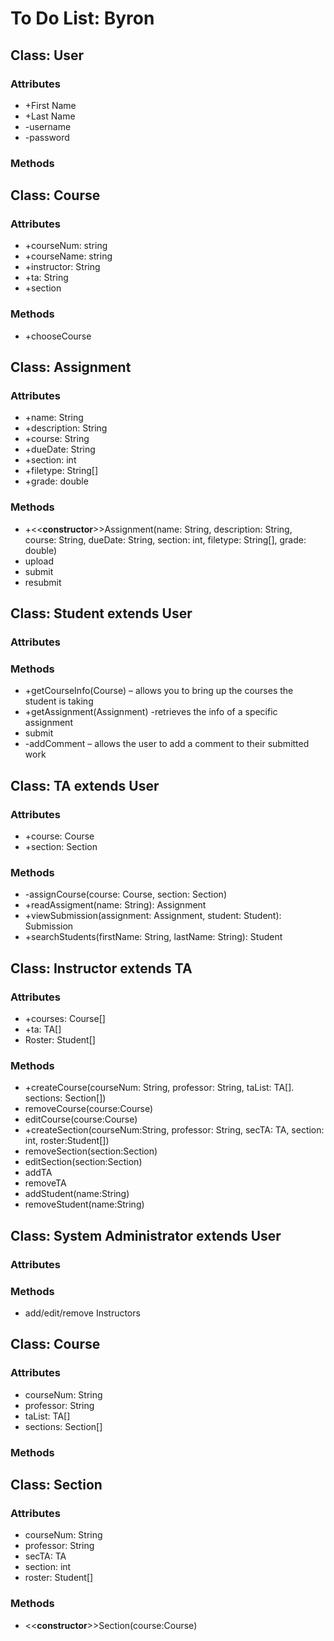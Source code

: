 # To Do List: Byron
## Class: User
### Attributes
* +First Name
*	+Last Name
*	-username
*	-password
### Methods


## Class: Course
### Attributes
*	+courseNum: string
*	+courseName: string
*	+instructor: String
*	+ta: String
*	+section 
### Methods
*	+chooseCourse

## Class: Assignment
### Attributes
*	+name: String
*	+description: String
*	+course: String
*	+dueDate: String
*	+section: int
*	+filetype: String[]
*	+grade: double
### Methods
*	+<<**constructor**>>Assignment(name: String, description: String, course: String, dueDate: String, section: int, filetype: String[], grade: double)
*	upload
*	submit
*	resubmit

## Class: Student extends User
### Attributes
### Methods
*	+getCourseInfo(Course) – allows you to bring up the courses the student is taking
*	+getAssignment(Assignment) -retrieves the info of a specific assignment
*	submit
*	-addComment – allows the user to add a comment to their submitted work 

## Class: TA extends User
### Attributes
*	+course: Course
*	+section: Section
### Methods
*	-assignCourse(course: Course, section: Section)
*	+readAssigment(name: String): Assignment
*	+viewSubmission(assignment: Assignment, student: Student): Submission
*	+searchStudents(firstName: String, lastName: String): Student

## Class: Instructor extends TA
### Attributes
*	+courses: Course[]
*	+ta: TA[]
*	Roster: Student[]
### Methods
*	+createCourse(courseNum: String, professor: String, taList: TA[]. sections: Section[])
*	removeCourse(course:Course)
*	editCourse(course:Course)
*	+createSection(courseNum:String, professor: String, secTA: TA, section: int, roster:Student[])
*	removeSection(section:Section)
*	editSection(section:Section)
*	addTA
*	removeTA
*	addStudent(name:String)
*	removeStudent(name:String)

## Class: System Administrator extends User
### Attributes
### Methods
*	add/edit/remove Instructors
## Class: Course
### Attributes
*	courseNum: String
*	professor: String
*	taList: TA[]
*	sections: Section[]
### Methods

## Class: Section
### Attributes
*	courseNum: String
*	professor: String
*	secTA: TA
*	section: int
*	roster: Student[]
### Methods
*	<<**constructor**>>Section(course:Course)


